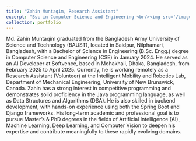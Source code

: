 ```yaml
---
title: "Zahin Muntaqim, Research Assistant"
excerpt: "Bsc in Computer Science and Engineering <br/><img src='/images/photo - Zahin Muntaqim.jpg'>"
collection: portfolio
---
```


Md. Zahin Muntaqim graduated from the Bangladesh Army University of Science and Technology (BAUST), located in Saidpur, Nilphamari, Bangladesh, with a Bachelor of Science in Engineering (B.Sc. Engg.) degree in Computer Science and Engineering (CSE) in January 2024. He served as an AI Developer at Softvence, based in Mohakhali, Dhaka, Bangladesh, from February 2025 to April 2025. Currently, he is working remotely as a Research Assistant (Volunteer) at the Intelligent Mobility and Robotics Lab, Department of Mechanical Engineering, University of New Brunswick, Canada. Zahin has a strong interest in competitive programming and demonstrates solid proficiency in the Java programming language, as well as Data Structures and Algorithms (DSA). He is also skilled in backend development, with hands-on experience using both the Spring Boot and Django frameworks. His long-term academic and professional goal is to pursue Master’s & PhD degrees in the fields of Artificial Intelligence (AI), Machine Learning, Deep Learning, and Computer Vision to deepen his expertise and contribute meaningfully to these rapidly evolving domains.
